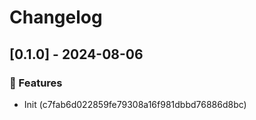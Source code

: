 # Changelog
## [0.1.0] - 2024-08-06

### :rocket: Features

- Init (c7fab6d022859fe79308a16f981dbbd76886d8bc)

